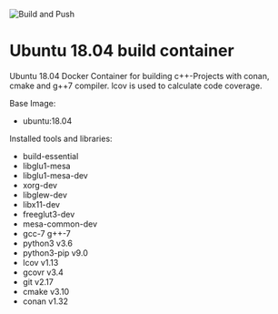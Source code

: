 ![Build and Push](https://github.com/JMassing/Ubuntu1804_gcc7_docker/workflows/Build%20and%20Push/badge.svg)

# Ubuntu 18.04 build container
Ubuntu 18.04 Docker Container for building c++-Projects with conan, cmake and g++7 compiler. lcov is used to calculate code coverage.

Base Image:

* ubuntu:18.04

Installed tools and libraries:

* build-essential
* libglu1-mesa
* libglu1-mesa-dev
* xorg-dev
* libglew-dev
* libx11-dev
* freeglut3-dev
* mesa-common-dev
* gcc-7 g++-7
* python3 v3.6
* python3-pip v9.0
* lcov v1.13
* gcovr v3.4
* git   v2.17
* cmake v3.10
* conan v1.32
